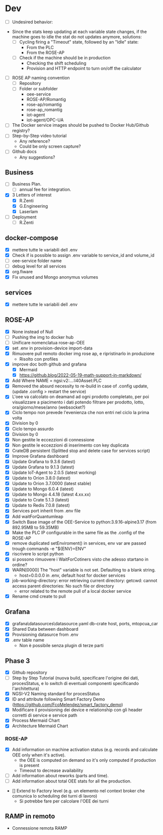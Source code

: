 # Dev
- [ ] Undesired behavior:
 - Since the stats keep updating at each variable state changes, if the machine goes to idle the stat do not updates anymore, solutions:
	- [ ] Cycling firing a "Timeout" state, followed by an "Idle" state:
		- From the PLC
		- From the ROSE-AP
	- [ ] Check if the machine should be in production
		- Checking the shift scheduling
		- Provision and HTTP endpoint to turn on/off the calculator
- [ ] ROSE AP naming convention
	- [ ] Repository
	- [ ] Folder or subfolder
		- oee-service 
		- ROSE-AP/Romantig
		- rose-ap/romantig
		- rose-ap_romantig
		- iot-agent
		- iot-agent/OPC-UA
- [ ] The Docker service images should be pushed to Docker Hub/Github registry?
- [ ] Step-by-Step video tutorial
	- Any reference?
	- Could be only screen capture?
- [ ] Github docs
	- Any suggestions?


## Business
- [ ] Business Plan.
	- [ ] annual fee for integration.
- [x] 3 Letters of interest
	- [x] R.Zenti
	- [x] G.Engineering
	- [x] Laserlam
- [ ] Deployment
	- [ ] R.Zenti

## docker-compose
- [x] mettere tutte le variabili dell .env
- [x] Check if is possible to assign .env variable to service_id and volume_id
- [ ] oee-service folder name
- [ ] debug level for all services
- [x] org.fiware
- [x] Fix unused and Mongo anonymus volumes
## services
- [x] mettere tutte le variabili dell .env

## ROSE-AP
- [x] None instead of Null
- [ ] Pushing the img to docker hub
- [ ] Unificare nomenclatua rose-ap-OEE
- [x] set .env in provision-device import-data
- [x] Rimuovere pull remoto docker img rose ap, e ripristinarlo in produzione
	- Risolto con profiles
- [x] improve doc both github and grafana
	- [x] Mermaid
	- [x] https://github.blog/2022-05-19-math-support-in-markdown/
- [x] Add Where NAME = ngsi:v2:...:I40Asset:PLC
- [x] Removed the absurd necessity to re-build in case of .config update, (update .config > restart the service)
- [x] L'oee va calcolato on deamand ad ogni prodotto completato, per poi visualizzare a piacimento i dati potendo filtrare per prodotto, lotto, ora/giorno/mese/anno (websocket?)
- [x] Ciclo tempo non prevede l'evenienza che non entri nel ciclo la prima volta
- [x] Division by 0
- [x] Ciclo tempo assurdo
- [x] Division by 0
- [x] Non gestite le eccezzioni di connessione
- [x] Non gestite le eccezzioni di inserimento con key duplicata
- [x] CrateDB persistent (Splitted stop and delete case for services script)
- [x] Improve Grafana dashboard 
- [x] Update Grafana to 9.3.6 (latest)
- [x] Update Grafana to 9.1.3 (latest)
- [x] Update IoT-Agent to 2.0.5 (latest working)
- [x] Update to Orion 3.8.0 (latest)
- [x] Update to Orion 3.7.0000 (latest stable)
- [x] Update to Mongo 6.0.4 (latest)
- [x] Update to Mongo 4.4.18 (latest 4.xx.xx)
- [x] Update to Crate 5.1.3 (latest)
- [x] Update to Redis 7.0.8 (latest)
- [x] Services port inherit from .env file
- [x] Add waitForQuantumleap
- [x] Switch Base image of the OEE-Service to python:3.9.16-alpine3.17 (from 892.95MB to 59.35MB)
- [x] Make the PLC IP configurable in the same file as the .config of the ROSE-AP
- [x] remove duplicated setEnviroment() in services, env var are passed trough commands -e "${ENV}=ENV"
- [x] riscrivere lo script python
- [x] si possono rimuovere i WaitForCotiners visto che adesso startano in ordine?
- [x] WARN[0000] The "host" variable is not set. Defaulting to a blank string.
	- host=0.0.0.0 in .env, default host for docker services
- [x] job-working-directory: error retrieving current directory: getcwd: cannot access parent directories: No such file or directory
	- error related to the remote pull of a local docker service
- [x] Rename cmd create to pull

## Grafana
- [x] grafana\datasources\datasource.yaml db-crate host, ports, mtopcua_car
- [x] Shared Data between dashboard
- [x] Provisioning datasurce from .env
- [x] .env table name
	- Non è possibile senza plugin di terze parti
## Phase 3
- [x] Github repository
- [ ] Step by Step Tutorial (nuova build, specificare l'origine dei dati, procesStatus, e lo switch di eventuali componenti specificando l'architettura)
- [x] NGSI-V2 Naming standard for procesStatus
- [x] ID and attribute following Smart Factory Demo (https://github.com/FcoMelendez/smart_factory_demo)
- [x] Modificare il provisioning dei device e relationship con gli header corretti di service e service path
- [x] Process Mermaid Chart
- [x] Architecture Mermaid Chart

### ROSE-AP
- [x] Add information on machine activation status (e.g. records and calculate OEE only when it's active).
	- the OEE is computed on demand so it's only computed if production is present
	- Timeout to decrease availability
- [ ] Add information about reworks (parts and time).
- [ ] Add information about total OEE stats for all the production.
- [] Extend to Factory level (e.g. un elemento nel context broker che comunica lo scheduling dei turni di lavoro)
	- Si potrebbe fare per calcolare l'OEE dei turni

## RAMP in remoto
- Connessione remota RAMP




